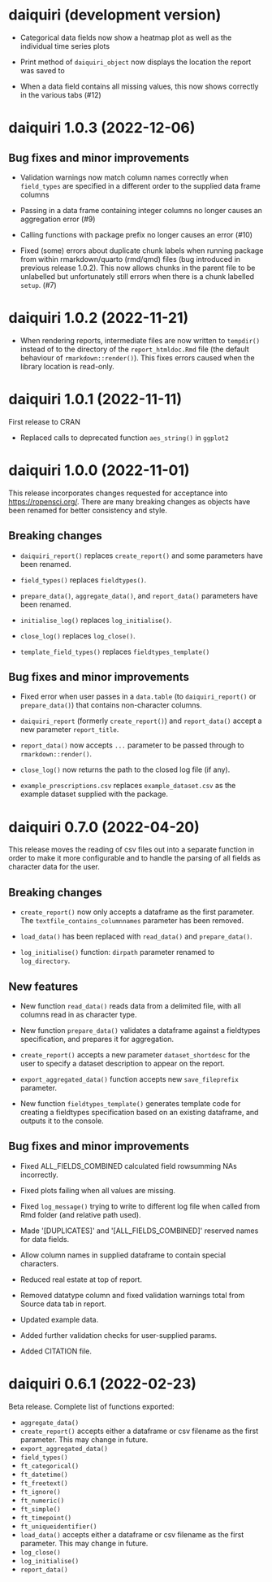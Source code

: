 # daiquiri (development version)

* Categorical data fields now show a heatmap plot as well as the individual time series plots

* Print method of `daiquiri_object` now displays the location the report was saved to

* When a data field contains all missing values, this now shows correctly in the various tabs (#12)

# daiquiri 1.0.3 (2022-12-06)

## Bug fixes and minor improvements

* Validation warnings now match column names correctly when `field_types` are specified in a different order to the supplied data frame columns

* Passing in a data frame containing integer columns no longer causes an aggregation error (#9)

* Calling functions with package prefix no longer causes an error (#10)

* Fixed (some) errors about duplicate chunk labels when running package from within rmarkdown/quarto (rmd/qmd) files (bug introduced in previous release 1.0.2). This now allows chunks in the parent file to be unlabelled but unfortunately still errors when there is a chunk labelled `setup`. (#7)


# daiquiri 1.0.2 (2022-11-21)

* When rendering reports, intermediate files are now written to `tempdir()` instead of to the directory of the `report_htmldoc.Rmd` file (the default behaviour of `rmarkdown::render()`). This fixes errors caused when the library location is read-only.


# daiquiri 1.0.1 (2022-11-11)

First release to CRAN

* Replaced calls to deprecated function `aes_string()` in `ggplot2`


# daiquiri 1.0.0 (2022-11-01)

This release incorporates changes requested for acceptance into https://ropensci.org/. There are many breaking changes as objects have been renamed for better consistency and style.

## Breaking changes

* `daiquiri_report()` replaces `create_report()` and some parameters have been renamed.

* `field_types()` replaces `fieldtypes()`.

* `prepare_data()`, `aggregate_data()`, and `report_data()` parameters have been renamed.

* `initialise_log()` replaces `log_initialise()`.

* `close_log()` replaces `log_close()`.

* `template_field_types()` replaces `fieldtypes_template()` 

## Bug fixes and minor improvements

* Fixed error when user passes in a `data.table` (to `daiquiri_report()` or `prepare_data()`) that contains non-character columns.

* `daiquiri_report` (formerly `create_report()`) and `report_data()` accept a new parameter `report_title`.

* `report_data()` now accepts `...` parameter to be passed through to `rmarkdown::render()`.

* `close_log()` now returns the path to the closed log file (if any).

* `example_prescriptions.csv` replaces `example_dataset.csv` as the example dataset supplied with the package.

# daiquiri 0.7.0 (2022-04-20)

This release moves the reading of csv files out into a separate function in order to make it more configurable and to handle the parsing of all fields as character data for the user.

## Breaking changes

* `create_report()` now only accepts a dataframe as the first parameter. The `textfile_contains_columnnames` parameter has been removed.

* `load_data()` has been replaced with `read_data()` and `prepare_data()`.

* `log_initialise()` function: `dirpath` parameter renamed to `log_directory`.

## New features

* New function `read_data()` reads data from a delimited file, with all columns read in as character type.

* New function `prepare_data()` validates a dataframe against a fieldtypes specification, and prepares it for aggregation.

* `create_report()` accepts a new parameter `dataset_shortdesc` for the user to specify a dataset description to appear on the report.

* `export_aggregated_data()` function accepts new `save_fileprefix` parameter.

* New function `fieldtypes_template()` generates template code for creating a fieldtypes specification based on an existing dataframe, and outputs it to the console.

## Bug fixes and minor improvements

* Fixed ALL_FIELDS_COMBINED calculated field rowsumming NAs incorrectly.

* Fixed plots failing when all values are missing.

* Fixed `log_message()` trying to write to different log file when called from Rmd folder (and relative path used).

* Made '[DUPLICATES]' and '[ALL_FIELDS_COMBINED]' reserved names for data fields.

* Allow column names in supplied dataframe to contain special characters.

* Reduced real estate at top of report.

* Removed datatype column and fixed validation warnings total from Source data tab in report.

* Updated example data.

* Added further validation checks for user-supplied params.

* Added CITATION file.


# daiquiri 0.6.1 (2022-02-23)

Beta release. Complete list of functions exported:

* `aggregate_data()`
* `create_report()` accepts either a dataframe or csv filename as the first parameter. This may change in future.
* `export_aggregated_data()`
* `field_types()`
* `ft_categorical()`
* `ft_datetime()`
* `ft_freetext()`
* `ft_ignore()`
* `ft_numeric()`
* `ft_simple()`
* `ft_timepoint()`
* `ft_uniqueidentifier()`
* `load_data()` accepts either a dataframe or csv filename as the first parameter. This may change in future.
* `log_close()`
* `log_initialise()`
* `report_data()`
